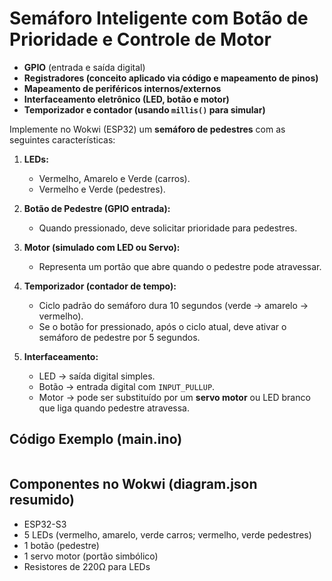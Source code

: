# Semáforo Inteligente com Botão de Prioridade e Controle de Motor

* **GPIO** (entrada e saída digital)
* **Registradores (conceito aplicado via código e mapeamento de pinos)**
* **Mapeamento de periféricos internos/externos**
* **Interfaceamento eletrônico (LED, botão e motor)**
* **Temporizador e contador (usando `millis()` para simular)**

Implemente no Wokwi (ESP32) um **semáforo de pedestres** com as seguintes características:

1. **LEDs:**

   * Vermelho, Amarelo e Verde (carros).
   * Vermelho e Verde (pedestres).

2. **Botão de Pedestre (GPIO entrada):**

   * Quando pressionado, deve solicitar prioridade para pedestres.

3. **Motor (simulado com LED ou Servo):**

   * Representa um portão que abre quando o pedestre pode atravessar.

4. **Temporizador (contador de tempo):**

   * Ciclo padrão do semáforo dura 10 segundos (verde → amarelo → vermelho).
   * Se o botão for pressionado, após o ciclo atual, deve ativar o semáforo de pedestre por 5 segundos.

5. **Interfaceamento:**

   * LED → saída digital simples.
   * Botão → entrada digital com `INPUT_PULLUP`.
   * Motor → pode ser substituído por um **servo motor** ou LED branco que liga quando pedestre atravessa.



## Código Exemplo (main.ino)

```cpp

```



## Componentes no Wokwi (diagram.json resumido)

* ESP32-S3
* 5 LEDs (vermelho, amarelo, verde carros; vermelho, verde pedestres)
* 1 botão (pedestre)
* 1 servo motor (portão simbólico)
* Resistores de 220Ω para LEDs
